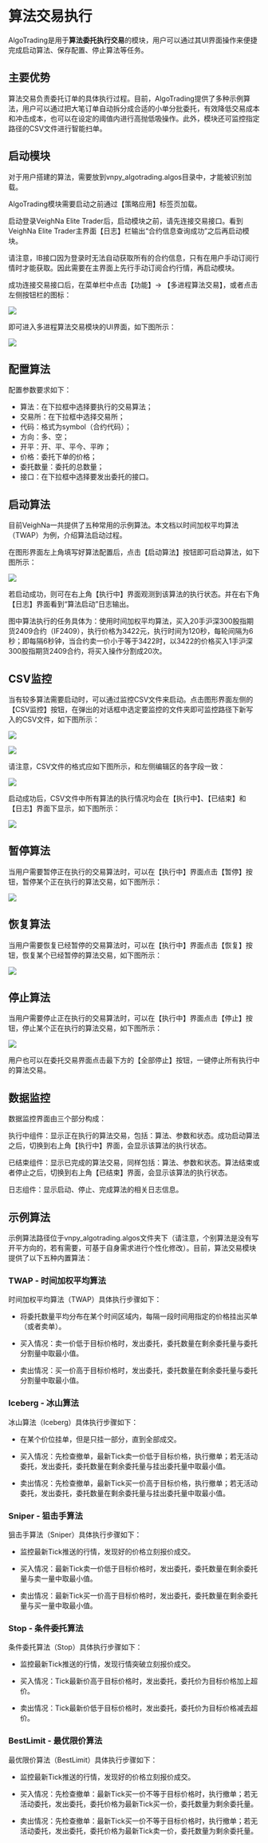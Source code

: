 # 算法交易执行

AlgoTrading是用于**算法委托执行交易**的模块，用户可以通过其UI界面操作来便捷完成启动算法、保存配置、停止算法等任务。


## 主要优势

算法交易负责委托订单的具体执行过程。目前，AlgoTrading提供了多种示例算法，用户可以通过把大笔订单自动拆分成合适的小单分批委托，有效降低交易成本和冲击成本，也可以在设定的阈值内进行高抛低吸操作。此外，模块还可监控指定路径的CSV文件进行智能扫单。


## 启动模块

对于用户搭建的算法，需要放到vnpy_algotrading.algos目录中，才能被识别加载。

AlgoTrading模块需要启动之前通过【策略应用】标签页加载。

启动登录VeighNa Elite Trader后，启动模块之前，请先连接交易接口。看到VeighNa Elite Trader主界面【日志】栏输出“合约信息查询成功”之后再启动模块。

请注意，IB接口因为登录时无法自动获取所有的合约信息，只有在用户手动订阅行情时才能获取。因此需要在主界面上先行手动订阅合约行情，再启动模块。

成功连接交易接口后，在菜单栏中点击【功能】-> 【多进程算法交易】，或者点击左侧按钮栏的图标：

![](https://vnpy-doc.oss-cn-shanghai.aliyuncs.com/elite/algotrading/0.png)

即可进入多进程算法交易模块的UI界面，如下图所示：

![](https://vnpy-doc.oss-cn-shanghai.aliyuncs.com/elite/algotrading/1.png)


## 配置算法

配置参数要求如下：

- 算法：在下拉框中选择要执行的交易算法；
- 交易所：在下拉框中选择交易所；
- 代码：格式为symbol（合约代码）；
- 方向：多、空；
- 开平：开、平、平今、平昨；
- 价格：委托下单的价格；
- 委托数量：委托的总数量；
- 接口：在下拉框中选择要发出委托的接口。


## 启动算法

目前VeighNa一共提供了五种常用的示例算法。本文档以时间加权平均算法（TWAP）为例，介绍算法启动过程。

在图形界面左上角填写好算法配置后，点击【启动算法】按钮即可启动算法，如下图所示：

![](https://vnpy-doc.oss-cn-shanghai.aliyuncs.com/elite/algotrading/3.png)

若启动成功，则可在右上角【执行中】界面观测到该算法的执行状态。并在右下角【日志】界面看到“算法启动”日志输出。

图中算法执行的任务具体为：使用时间加权平均算法，买入20手沪深300股指期货2409合约（IF2409），执行价格为3422元，执行时间为120秒，每轮间隔为6秒；即每隔6秒钟，当合约卖一价小于等于3422时，以3422的价格买入1手沪深300股指期货2409合约，将买入操作分割成20次。


## CSV监控

当有较多算法需要启动时，可以通过监控CSV文件来启动。点击图形界面左侧的【CSV监控】按钮，在弹出的对话框中选定要监控的文件夹即可监控路径下新写入的CSV文件，如下图所示：

![](https://vnpy-doc.oss-cn-shanghai.aliyuncs.com/elite/algotrading/7.png)

![](https://vnpy-doc.oss-cn-shanghai.aliyuncs.com/elite/algotrading/8.png)

请注意，CSV文件的格式应如下图所示，和左侧编辑区的各字段一致：

![](https://vnpy-doc.oss-cn-shanghai.aliyuncs.com/elite/algotrading/9.png)

启动成功后，CSV文件中所有算法的执行情况均会在【执行中】、【已结束】和【日志】界面下显示，如下图所示：

![](https://vnpy-doc.oss-cn-shanghai.aliyuncs.com/elite/algotrading/10.png)


## 暂停算法

当用户需要暂停正在执行的交易算法时，可以在【执行中】界面点击【暂停】按钮，暂停某个正在执行的算法交易，如下图所示：

![](https://vnpy-doc.oss-cn-shanghai.aliyuncs.com/elite/algotrading/4.png)


## 恢复算法

当用户需要恢复已经暂停的交易算法时，可以在【执行中】界面点击【恢复】按钮，恢复某个已经暂停的算法交易，如下图所示：

![](https://vnpy-doc.oss-cn-shanghai.aliyuncs.com/elite/algotrading/5.png)


## 停止算法

当用户需要停止正在执行的交易算法时，可以在【执行中】界面点击【停止】按钮，停止某个正在执行的算法交易，如下图所示：

![](https://vnpy-doc.oss-cn-shanghai.aliyuncs.com/algo_trading/6.png)

用户也可以在委托交易界面点击最下方的【全部停止】按钮，一键停止所有执行中的算法交易。


## 数据监控

数据监控界面由三个部分构成：

执行中组件：显示正在执行的算法交易，包括：算法、参数和状态。成功启动算法之后，切换到右上角【执行中】界面，会显示该算法的执行状态。

已结束组件：显示已完成的算法交易，同样包括：算法、参数和状态。算法结束或者停止之后，切换到右上角【已结束】界面，会显示该算法的执行状态。

日志组件：显示启动、停止、完成算法的相关日志信息。


## 示例算法

示例算法路径位于vnpy_algotrading.algos文件夹下（请注意，个别算法是没有写开平方向的，若有需要，可基于自身需求进行个性化修改）。目前，算法交易模块提供了以下五种内置算法：

### TWAP - 时间加权平均算法

时间加权平均算法（TWAP）具体执行步骤如下：

- 将委托数量平均分布在某个时间区域内，每隔一段时间用指定的价格挂出买单（或者卖单）。

- 买入情况：卖一价低于目标价格时，发出委托，委托数量在剩余委托量与委托分割量中取最小值。

- 卖出情况：买一价高于目标价格时，发出委托，委托数量在剩余委托量与委托分割量中取最小值。

### Iceberg - 冰山算法

冰山算法（Iceberg）具体执行步骤如下：

- 在某个价位挂单，但是只挂一部分，直到全部成交。

- 买入情况：先检查撤单，最新Tick卖一价低于目标价格，执行撤单；若无活动委托，发出委托，委托数量在剩余委托量与挂出委托量中取最小值。

- 卖出情况：先检查撤单，最新Tick买一价高于目标价格，执行撤单；若无活动委托，发出委托，委托数量在剩余委托量与挂出委托量中取最小值。

### Sniper - 狙击手算法

狙击手算法（Sniper）具体执行步骤如下：

- 监控最新Tick推送的行情，发现好的价格立刻报价成交。

- 买入情况：最新Tick卖一价低于目标价格时，发出委托，委托数量在剩余委托量与卖一量中取最小值。

- 卖出情况：最新Tick买一价高于目标价格时，发出委托，委托数量在剩余委托量与买一量中取最小值。

### Stop - 条件委托算法

条件委托算法（Stop）具体执行步骤如下：

- 监控最新Tick推送的行情，发现行情突破立刻报价成交。

- 买入情况：Tick最新价高于目标价格时，发出委托，委托价为目标价格加上超价。

- 卖出情况：Tick最新价低于目标价格时，发出委托，委托价为目标价格减去超价。

### BestLimit - 最优限价算法

最优限价算法（BestLimit）具体执行步骤如下：

- 监控最新Tick推送的行情，发现好的价格立刻报价成交。

- 买入情况：先检查撤单：最新Tick买一价不等于目标价格时，执行撤单；若无活动委托，发出委托，委托价格为最新Tick买一价，委托数量为剩余委托量。

- 卖出情况：先检查撤单：最新Tick买一价不等于目标价格时，执行撤单；若无活动委托，发出委托，委托价格为最新Tick卖一价，委托数量为剩余委托量。
